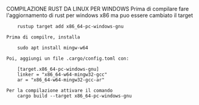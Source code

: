 COMPILAZIONE RUST DA LINUX PER WINDOWS
    Prima di compilare fare l'aggiornamento di rust per windows x86 ma puo essere cambiato il target
        
        rustup target add x86_64-pc-windows-gnu
        
    Prima di compilre, installa
        
        sudo apt install mingw-w64
        
    Poi, aggiungi un file .cargo/config.toml con:
        
        [target.x86_64-pc-windows-gnu]
        linker = "x86_64-w64-mingw32-gcc"
        ar = "x86_64-w64-mingw32-gcc-ar"
        
    Per la compilazione attivare il comando
        cargo build --target x86_64-pc-windows-gnu